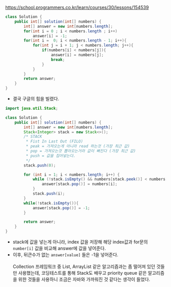 https://school.programmers.co.kr/learn/courses/30/lessons/154539

```java
class Solution {
    public int[] solution(int[] numbers) {
        int[] answer = new int[numbers.length];
        for(int i = 0 ; i < numbers.length ; i++)
            answer[i] = -1;
        for(int i =  0; i < numbers.length - 1; i++){
            for(int j = i + 1; j < numbers.length; j++){
                if(numbers[i] < numbers[j]){
                    answer[i] = numbers[j];
                    break;
                }
            }
        }
        return answer;
    }
}
```

- 결국 구글의 힘을 빌렸다.

```java
import java.util.Stack;

class Solution {
    public int[] solution(int[] numbers) {
        int[] answer = new int[numbers.length];
        Stack<Integer> stack = new Stack<>();
        /* STACK
         * Fist In Last Out (FILO)
         * peak = 가져오는게 아니라 read 하는것 (가장 최근 값)
         * pop = 가져오는것 뽑아오는거라 값이 빠진다 (가장 최근 값)
         * push = 값을 집어넣는다.
         */
        stack.push(0);

        for (int i = 1; i < numbers.length; i++) {
            while (!stack.isEmpty() && numbers[stack.peek()] < numbers[i]) {
                answer[stack.pop()] = numbers[i];
            }
            stack.push(i);
        }
        while(!stack.isEmpty()){
            answer[stack.pop()] = -1;
        }

        return answer;
    }
}
```

- stack에 값을 넣는게 아니라, index 값을 저장해 해당 index값과 for문의 `number[i]` 값을 비교해 answer에 값을 넣어준다.
- 이후, 뒤큰수가 없는 `answer[value]` 들은 -1을 넣어준다.
<br><br>
Collection 프레임워크 중 List, ArrayList 같은 알고리즘과는 좀 떨어져 있던 것들만 사용했는데,
코딩테스트를 통해 Stack도 배우고 priority queue 같은 알고리즘을 위한 것들을 사용하니 조금은 자바와 가까워진 것 같다는 생각이 들었다.
